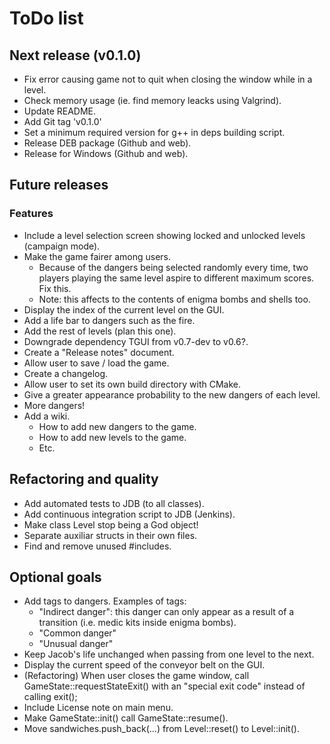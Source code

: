 # ToDo list 

## Next release (v0.1.0)

- Fix error causing game not to quit when closing the window while in a level.
- Check memory usage (ie. find memory leacks using Valgrind).
- Update README.
- Add Git tag 'v0.1.0'
- Set a minimum required version for g++ in deps building script.
- Release DEB package (Github and web).
- Release for Windows (Github and web).

## Future releases

### Features

- Include a level selection screen showing locked and unlocked levels 
(campaign mode).
- Make the game fairer among users.
    - Because of the dangers being selected randomly every time, two players
    playing the same level aspire to different maximum scores. Fix this.
    - Note: this affects to the contents of enigma bombs and shells too.
- Display the index of the current level on the GUI.
- Add a life bar to dangers such as the fire.
- Add the rest of levels (plan this one).
- Downgrade dependency TGUI from v0.7-dev to v0.6?.
- Create a "Release notes" document.
- Allow user to save / load the game.
- Create a changelog.
- Allow user to set its own build directory with CMake.
- Give a greater appearance probability to the new dangers of each level.
- More dangers!
- Add a wiki.
    - How to add new dangers to the game.
    - How to add new levels to the game.
    - Etc.

## Refactoring and quality

- Add automated tests to JDB (to all classes).
- Add continuous integration script to JDB (Jenkins).
- Make class Level stop being a God object!
- Separate auxiliar structs in their own files.
- Find and remove unused #includes.

## Optional goals

- Add tags to dangers. Examples of tags:
    - "Indirect danger": this danger can only appear as a result of a 
    transition (i.e. medic kits inside enigma bombs).
    - "Common danger"
    - "Unusual danger"
- Keep Jacob's life unchanged when passing from one level to the next.
- Display the current speed of the conveyor belt on the GUI.
- (Refactoring) When user closes the game window, call 
GameState::requestStateExit() with an "special exit code" instead of calling 
exit();
- Include License note on main menu.
- Make GameState::init() call GameState::resume().
- Move sandwiches.push_back(...) from Level::reset() to Level::init().
